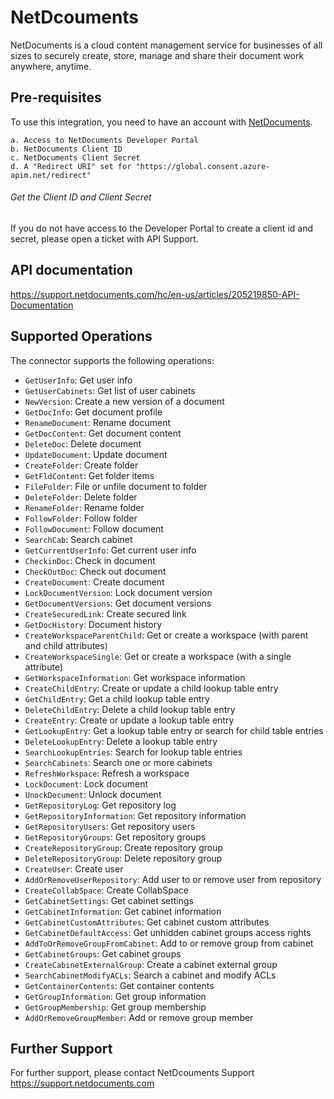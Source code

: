 
# NetDcouments
NetDocuments is a cloud content management service for businesses of all sizes to securely create, store, manage and share their document work anywhere, anytime.


## Pre-requisites
To use this integration, you need to have an account with [NetDocuments](https://www.netdocuments.com).

	a. Access to NetDocuments Developer Portal
	b. NetDocuments Client ID 
	c. NetDocuments Client Secret
	d. A "Redirect URI" set for "https://global.consent.azure-apim.net/redirect"

###### Get the Client ID and Client Secret
If you do not have access to the Developer Portal to create a client id and secret, please open a ticket with API Support.

## API documentation
https://support.netdocuments.com/hc/en-us/articles/205219850-API-Documentation

## Supported Operations
The connector supports the following operations:
* ```GetUserInfo```: Get user info
* ```GetUserCabinets```: Get list of user cabinets 
* ```NewVersion```: Create a new version of a document
* ```GetDocInfo```: Get document profile
* ```RenameDocument```: Rename document
* ```GetDocContent```: Get document content
* ```DeleteDoc```: Delete document
* ```UpdateDocument```: Update document
* ```CreateFolder```: Create folder
* ```GetFldContent```: Get folder items
* ```FileFolder```: File or unfile document to folder
* ```DeleteFolder```: Delete folder
* ```RenameFolder```: Rename folder
* ```FollowFolder```: Follow folder
* ```FollowDocument```: Follow document
* ```SearchCab```: Search cabinet
* ```GetCurrentUserInfo```: Get current user info
* ```CheckinDoc```: Check in document
* ```CheckOutDoc```: Check out document
* ```CreateDocument```: Create document
* ```LockDocumentVersion```: Lock document version
* ```GetDocumentVersions```: Get document versions
* ```CreateSecuredLink```: Create secured link
* ```GetDocHistory```: Document history
* ```CreateWorkspaceParentChild```: Get or create a workspace (with parent and child attributes)
* ```CreateWorkspaceSingle```: Get or create a workspace (with a single attribute)
* ```GetWorkspaceInformation```: Get workspace information
* ```CreateChildEntry```: Create or update a child lookup table entry
* ```GetChildEntry```: Get a child lookup table entry
* ```DeleteChildEntry```: Delete a child lookup table entry
* ```CreateEntry```: Create or update a lookup table entry
* ```GetLookupEntry```: Get a lookup table entry or search for child table entries
* ```DeleteLookupEntry```: Delete a lookup table entry
* ```SearchLookupEntries```: Search for lookup table entries
* ```SearchCabinets```: Search one or more cabinets
* ```RefreshWorkspace```: Refresh a workspace
* ```LockDocument```: Lock document
* ```UnockDocument```: Unlock document
* ```GetRepositoryLog```: Get repository log
* ```GetRepositoryInformation```: Get repository information
* ```GetRepositoryUsers```: Get repository users
* ```GetRepositoryGroups```: Get repository groups
* ```CreateRepositoryGroup```: Create repository group
* ```DeleteRepositoryGroup```: Delete repository group
* ```CreateUser```: Create user
* ```AddOrRemoveUserRepository```: Add user to or remove user from repository
* ```CreateCollabSpace```: Create CollabSpace
* ```GetCabinetSettings```: Get cabinet settings
* ```GetCabinetInformation```: Get cabinet information
* ```GetCabinetCustomAttributes```: Get cabinet custom attributes
* ```GetCabinetDefaultAccess```: Get unhidden cabinet groups access rights
* ```AddToOrRemoveGroupFromCabinet```: Add to or remove group from cabinet
* ```GetCabinetGroups```: Get cabinet groups
* ```CreateCabinetExternalGroup```: Create a cabinet external group
* ```SearchCabinetModifyACLs```: Search a cabinet and modify ACLs
* ```GetContainerContents```: Get container contents
* ```GetGroupInformation```: Get group information
* ```GetGroupMembership```: Get group membership
* ```AddOrRemoveGroupMember```: Add or remove group member


## Further Support
For further support, please contact NetDcouments Support https://support.netdocuments.com
